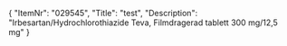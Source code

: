 {
  "ItemNr": "029545",
  "Title": "test",
  "Description": "Irbesartan/Hydrochlorothiazide Teva, Filmdragerad tablett 300 mg/12,5 mg"
}